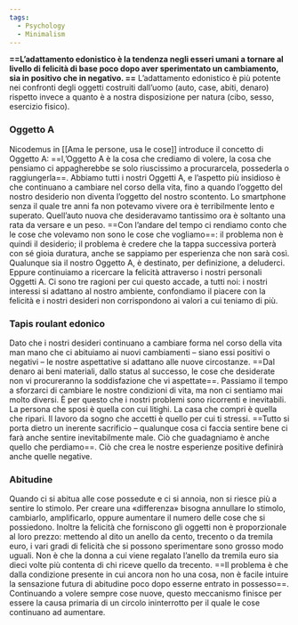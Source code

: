 ```yaml
---
tags:
  - Psychology
  - Minimalism
---
```

**==L’adattamento edonistico è la tendenza negli esseri umani a tornare al livello di felicità di base poco dopo aver sperimentato un cambiamento, sia in positivo che in negativo.
==**
L’adattamento edonistico è più potente nei confronti degli oggetti costruiti dall’uomo (auto, case, abiti, denaro) rispetto invece a quanto è a nostra disposizione per natura (cibo, sesso, esercizio fisico).

### Oggetto A
Nicodemus in [[Ama le persone, usa le cose]] introduce il concetto di Oggetto A: ==l,’Oggetto A è la cosa che crediamo di volere, la cosa che pensiamo ci appagherebbe se solo riuscissimo a procurarcela, possederla o raggiungerla==.
Abbiamo tutti i nostri Oggetti A, e l’aspetto più insidioso è che continuano a cambiare nel corso della vita, fino a quando l’oggetto del nostro desiderio non diventa l’oggetto del nostro scontento. Lo smartphone senza il quale tre anni fa non potevamo vivere ora è terribilmente lento e superato. Quell’auto nuova che desideravamo tantissimo ora è soltanto una rata da versare e un peso.
==Con l’andare del tempo ci rendiamo conto che le cose che volevamo non sono le cose che vogliamo==: il problema non è quindi il desiderio; il problema è credere che la tappa successiva porterà con sé gioia duratura, anche se sappiamo per esperienza che non sarà così. 
Qualunque sia il nostro Oggetto A, è destinato, per definizione, a deluderci. Eppure continuiamo a ricercare la felicità attraverso i nostri personali Oggetti A. Ci sono tre ragioni per cui questo accade, a tutti noi: i nostri interessi si adattano al nostro ambiente, confondiamo il piacere con la felicità e i nostri desideri non corrispondono ai valori a cui teniamo di più.

### Tapis roulant edonico

Dato che i nostri desideri continuano a cambiare forma nel corso della vita man mano che ci abituiamo ai nuovi cambiamenti – siano essi positivi o negativi – le nostre aspettative si adattano alle nuove circostanze.
==Dal denaro ai beni materiali, dallo status al successo, le cose che desiderate non vi procureranno la soddisfazione che vi aspettate==.
Passiamo il tempo a sforzarci di cambiare le nostre condizioni di vita, ma non ci sentiamo mai molto diversi. È per questo che i nostri problemi sono ricorrenti e inevitabili. La persona che sposi è quella con cui litighi. La casa che compri è quella che ripari. Il lavoro da sogno che accetti è quello per cui ti stressi. ==Tutto si porta dietro un inerente sacrificio – qualunque cosa ci faccia sentire bene ci farà anche sentire inevitabilmente male. Ciò che guadagniamo è anche quello che perdiamo==. Ciò che crea le nostre esperienze positive definirà anche quelle negative.

### Abitudine
Quando ci si abitua alle cose possedute e ci si annoia, non si riesce più a sentire lo stimolo. Per creare una «differenza» bisogna annullare lo stimolo, cambiarlo, amplificarlo, oppure aumentare il numero delle cose che si possiedono. 
Inoltre la felicità che forniscono gli oggetti non è proporzionale al loro prezzo: mettendo al dito un anello da cento, trecento o da tremila euro, i vari gradi di felicità che si possono sperimentare sono grosso modo uguali. Non è che la donna a cui viene regalato l’anello da tremila euro sia dieci volte più contenta di chi riceve quello da trecento. 
==Il problema è che dalla condizione presente in cui ancora non ho una cosa, non è facile intuire la sensazione futura di abitudine poco dopo esserne entrato in possesso==. Continuando a volere sempre cose nuove, questo meccanismo finisce per essere la causa primaria di un circolo ininterrotto per il quale le cose continuano ad aumentare. 